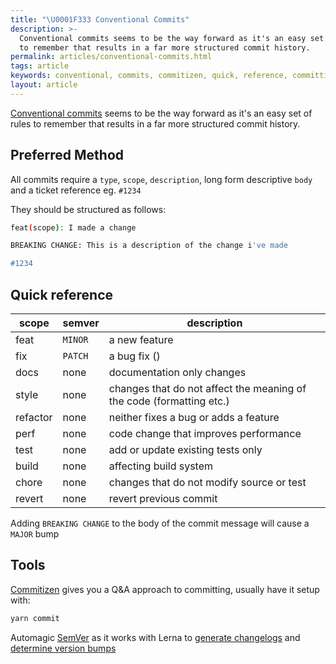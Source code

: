 ```yaml
---
title: "\U0001F333 Conventional Commits"
description: >-
  Conventional commits seems to be the way forward as it's an easy set of rules
  to remember that results in a far more structured commit history.
permalink: articles/conventional-commits.html
tags: article
keywords: conventional, commits, commitizen, quick, reference, committing, git
layout: article
---
```


[Conventional commits](https://www.conventionalcommits.org/en/v1.0.0-beta.4/) seems to be the way forward as it's an easy set of rules to remember that results in a far more structured commit history.

## Preferred Method

All commits require a `type`, `scope`, `description`, long form descriptive `body` and a ticket reference eg. `#1234`

They should be structured as follows:

```bash
feat(scope): I made a change

BREAKING CHANGE: This is a description of the change i've made

#1234
```

## Quick reference

| scope    | semver  | description                                                          |
| -------- | ------- | -------------------------------------------------------------------- |
| feat     | `MINOR` | a new feature                                                        |
| fix      | `PATCH` | a bug fix ()                                                         |
| docs     | none    | documentation only changes                                           |
| style    | none    | changes that do not affect the meaning of the code (formatting etc.) |
| refactor | none    | neither fixes a bug or adds a feature                                |
| perf     | none    | code change that improves performance                                |
| test     | none    | add or update existing tests only                                    |
| build    | none    | affecting build system                                               |
| chore    | none    | changes that do not modify source or test                            |
| revert   | none    | revert previous commit                                               |

Adding `BREAKING CHANGE` to the body of the commit message will cause a `MAJOR` bump

## Tools

[Commitizen](https://github.com/commitizen/cz-cli) gives you a Q&A approach to committing, usually have it setup with:

```bash
yarn commit
```

Automagic [SemVer](https://semver.org/) as it works with Lerna to [generate changelogs](https://github.com/conventional-changelog/conventional-changelog/tree/master/packages/conventional-changelog-cli) and [determine version bumps](https://github.com/lerna/lerna/tree/master/commands/version#--conventional-commits)
